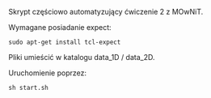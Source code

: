 Skrypt częściowo automatyzujący ćwiczenie 2 z MOwNiT.

Wymagane posiadanie expect:

`sudo apt-get install tcl-expect
`

Pliki umieścić w katalogu data_1D / data_2D.

Uruchomienie poprzez:

`sh start.sh
`
